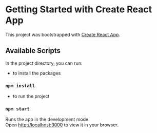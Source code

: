 # Getting Started with Create React App

This project was bootstrapped with [Create React App](https://github.com/facebook/create-react-app).

## Available Scripts

In the project directory, you can run:

- to install the packages
### `npm install` 

- to run the project
### `npm start`

Runs the app in the development mode.\
Open [http://localhost:3000](http://localhost:3000) to view it in your browser.


